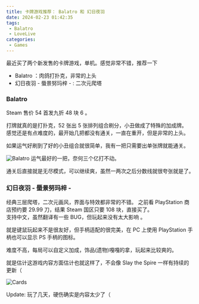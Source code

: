 ```yaml
---
title: 卡牌游戏推荐： Balatro 和 幻日夜羽
date: 2024-02-23 01:42:35
tags:
 - Balatro
 - LoveLive
categories:
 - Games
---
```

最近买了两个新发售的卡牌游戏，单机。感觉非常不错，推荐一下

- Balatro ：肉鸽打扑克，非常的上头
- 幻日夜羽 - 蜃景努玛梓 - : 二次元爬塔
<!--more-->

### Balatro 
Steam 售价 54 首发九折 48 块 6 。

打牌就真的是打扑克，52 张出 5 张排列组合刷分，小丑做成了特殊的加成牌。  
感觉还是有点难度的，最开始几把都没有通关，一直在重开，但是非常的上头。   

如果运气好刷到了好的小丑组合就很简单，我有一把只需要出单张牌就能通关。  

![Balatro](https://m.nep.me/blog/post/game-balatro.jpg) 
运气最好的一把，奈何三个亿打不动。

通关后直接就是无尽模式，可以继续爽，虽然一两次之后分数线就很夸张就是了。

### 幻日夜羽 - 蜃景努玛梓 -   
经典三层爬塔，二次元画风，界面与特效都非常的不错。
之前看 PlayStation 商店预约要 29.99 刀，结果 Steam 国区只要 108 块，直接买了。    
支持中文，虽然翻译有一些 BUG，但玩起来没有太大影响 。

就是键鼠玩起来不是很友好，但手柄适配的很完美，在 PC 上使用 PlayStation 手柄也可以显示 PS 手柄的图标。  

难度不高，每局可以自定义加成，饰品(遗物)嘎嘎的拿，玩起来比较爽的。  

就是估计这游戏内容方面估计也就这样了，不会像 Slay the Spire 一样有持续的更新（ 

![Cards](https://m.nep.me/blog/post/game-ll-yohane.jpg)

Update: 玩了几天，硬伤确实是内容太少了（ 